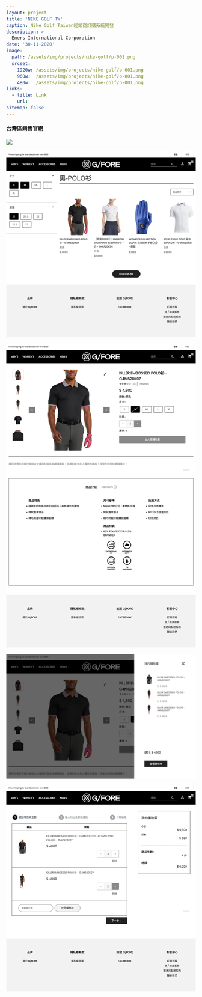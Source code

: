 ```yaml
---
layout: project
title: 'NIKE GOLF TW'
caption: Nike Golf Taiwan經銷商訂購系統開發
description: >
  Emers International Corporation
date: '30-11-2020'
image: 
  path: /assets/img/projects/nike-golf/p-001.png
  srcset: 
    1920w: /assets/img/projects/nike-golf/p-001.png
    960w:  /assets/img/projects/nike-golf/p-001.png
    480w:  /assets/img/projects/nike-golf/p-001.png
links:
  - title: Link
    url: 
sitemap: false
---
```


#### 台灣區銷售官網

![](/assets/img/projects/nike-golf/p-005.png) 

![](/assets/img/projects/nike-golf/p-002.png) 

![](/assets/img/projects/nike-golf/p-004.png) 

![](/assets/img/projects/nike-golf/p-003.png) 

![](/assets/img/projects/nike-golf/p-007.png)